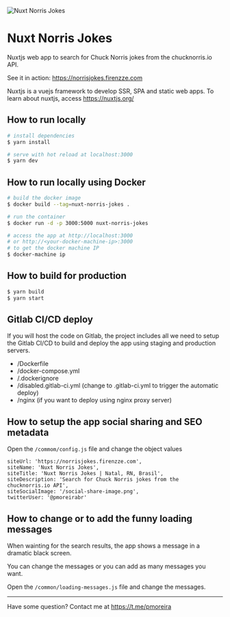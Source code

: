 ![Nuxt Norris Jokes](https://gitlab.com/pmoreira/nuxt-norris-jokes/-/raw/af59b6f275478ed3e7c5e5ffb19ef6cbfea9b1b8/assets/image-chuck-norris-xs.png "Logo")

# Nuxt Norris Jokes

Nuxtjs web app to search for Chuck Norris jokes from the chucknorris.io API.

See it in action: https://norrisjokes.firenzze.com

Nuxtjs is a vuejs framework to develop SSR, SPA and static web apps. To learn about nuxtjs, access https://nuxtjs.org/

## How to run locally

```bash
# install dependencies
$ yarn install

# serve with hot reload at localhost:3000
$ yarn dev
```

## How to run locally using Docker

```bash
# build the docker image
$ docker build --tag=nuxt-norris-jokes .

# run the container
$ docker run -d -p 3000:5000 nuxt-norris-jokes

# access the app at http://localhost:3000
# or http://<your-docker-machine-ip>:3000
# to get the docker machine IP
$ docker-machine ip
```

## How to build for production

```bash
$ yarn build
$ yarn start
```

## Gitlab CI/CD deploy

If you will host the code on Gitlab, the project includes all we need to setup the Gitlab CI/CD to build and deploy the app using staging and production servers.

- /Dockerfile
- /docker-compose.yml
- /.dockerignore
- /disabled.gitlab-ci.yml (change to .gitlab-ci.yml to trigger the automatic deploy)
- /nginx (if you want to deploy using nginx proxy server)

## How to setup the app social sharing and SEO metadata

Open the `/commom/config.js` file and change the object values

```
siteUrl: 'https://norrisjokes.firenzze.com',
siteName: 'Nuxt Norris Jokes',
siteTitle: 'Nuxt Norris Jokes | Natal, RN, Brasil',
siteDescription: 'Search for Chuck Norris jokes from the chucknorris.io API',
siteSocialImage: '/social-share-image.png',
twitterUser: '@pmoreirabr'
```

## How to change or to add the funny loading messages

When wainting for the search results, the app shows a message in a dramatic black screen.

You can change the messages or you can add as many messages you want.

Open the `/common/loading-messages.js` file and change the messages.

----------

Have some question? Contact me at https://t.me/pmoreira
